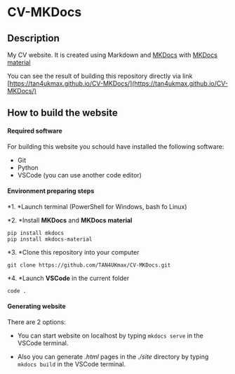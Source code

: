 # CV-MKDocs

## Description
My CV website. It is created using Markdown and [MKDocs](https://www.mkdocs.org/) with [MKDocs material](https://squidfunk.github.io/mkdocs-material/)

You can see the result of building this repository directly via link
[https://tan4ukmax.github.io/CV-MKDocs/](https://tan4ukmax.github.io/CV-MKDocs/)

## How to build the website

#### Required software
For building this website you schould have installed the following software:

- Git
- Python
- VSCode (you can use another code editor)

#### Environment preparing steps
*1. *Launch terminal (PowerShell for Windows, bash fo Linux)

*2. *Install **MKDocs** and **MKDocs material**
```
pip install mkdocs
pip install mkdocs-material
```

*3. *Clone this repository into your computer
```
git clone https://github.com/TAN4UKmax/CV-MKDocs.git
```
*4. *Launch **VSCode** in the current folder
```
code .
```

#### Generating website
There are 2 options:

* You can start website on localhost by typing `mkdocs serve` in the VSCode terminal.

* Also you can generate *.html* pages in the *./site* directory by typing `mkdocs build` in the VSCode terminal.